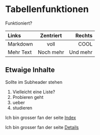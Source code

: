 # Tabellenfunktionen

Funktioniert?

| Links      | Zentriert  | Rechts     |
|:-----------|:----------:|-----------:|
| Markdown     | voll      | COOL	|
| Mehr Text  | Noch mehr  | Und mehr   |

## Etwaige Inhalte

Sollte im Subheader stehen

1. Vielleicht eine Liste?
2. Probieren geht
3. ueber
4. studieren

Ich bin grosser fan der seite [Index](index.md)

Ich bin grosser fan der seite [Details](details.md)
